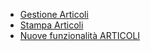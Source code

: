 - [Gestione Articoli](Sorgenti/MB/DOC_OGG/P_BRAR01)
- [Stampa Articoli](Sorgenti/MB/DOC_OGG/P_BRAR51)
- [Nuove funzionalità ARTICOLI](Sorgenti/MB/DOC_OPE/BRARTI_01)
